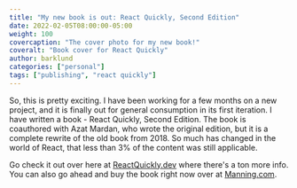 ```yaml
---
title: "My new book is out: React Quickly, Second Edition"
date: 2022-02-05T08:00:00-05:00
weight: 100
covercaption: "The cover photo for my new book!"
coveralt: "Book cover for React Quickly"
author: barklund
categories: ["personal"]
tags: ["publishing", "react quickly"]
---
```


So, this is pretty exciting. I have been working for a few months on a new project, and it is finally out for general consumption in its first iteration. I have written a book - React Quickly, Second Edition. The book is coauthored with Azat Mardan, who wrote the original edition, but it is a complete rewrite of the old book from 2018. So much has changed in the world of React, that less than 3% of the content was still applicable.

Go check it out over here at [ReactQuickly.dev](//reactquickly.dev) where there's a ton more info. You can also go ahead and buy the book right now over at [Manning.com](//barklund.dev/book).